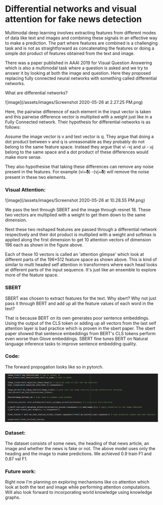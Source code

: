 # Differential networks and visual attention for fake news detection

Multimodal deep learning involves extracting features from different modes of data like text and images and combining these signals in an effective way to make a prediction. The part where features are combined is a challenging task and is not as straightforward as concatenating the features or doing a simple dot product of features obtained from the text and image.

There was a paper published in AAAI 2019 for Visual Question Answering which is also a multimodal task where a question is asked and we try to answer it by looking at both the image and question. Here they proposed replacing fully connected neural networks with something called differential networks.

What are differential networks?

![image](/assets/images/Screenshot 2020-05-26 at 2.27.25 PM.png)

Here, the pairwise difference of each element in the input vector is taken and this pairwise difference vector is multiplied with a weight just like in a Fully Connected network. Their hypothesis for differential networks is as follows:

Assume the image vector is v and text vector is q. They argue that doing a dot product between v and q is unreasonable as they probably do not belong to the same feature space. Instead they argue that vi -vj and ui - uj belong to the same space and a dot product of these differences would make more sense.

They also hypothesise that taking these differences can remove any noise present in the features. For example (vi+𝛅) -(vj+𝛅) will remove the noise present in these two elements.

### Visual Attention:

![image](/assets/images/Screenshot 2020-05-26 at 10.28.55 PM.png)

We pass the text through SBERT and the image through resnet 18. These two vectors are multiplied with a weight to get them down to the same dimension.

Next these two reshaped features are passed through a differential network respectively and their dot product is multiplied with a weight and softmax is applied along the first dimension to get 10 attention vectors of dimension 196 each as shown in the figure above.

Each of these 10 vectors is called an &#39;attention glimpse&#39; which look at different parts of the 196\*512 feature space as shown above. This is kind of similar to multi headed self attention in transformers where each head looks at different parts of the input sequence. It&#39;s just like an ensemble to explore more of the feature space.

### SBERT

SBERT was chosen to extract features for the text. Why sbert? Why not just pass it through BERT and add up all the feature values of each word in the text?

That is because BERT on its own generates poor sentence embeddings. Using the output of the CLS token or adding up all vectors from the last self attention layer is bad practice which is proven in the sbert paper. The sbert paper showed that sentence embeddings from BERT&#39;s CLS tokens perform even worse than Glove embeddings. SBERT fine tunes BERT on Natural language inference tasks to improve sentence embedding quality.

### Code:
The forward propogation looks like so in pytorch.

![image](/assets/images/dnva_forward.png)

### Dataset:

The dataset consists of some news, the heading of that news article, an image and whether the news is fake or not. The above model uses only the heading and the image to make predictions. We achieved 0.9 train F1 and 0.87 val F1.

### Future work:

Right now I&#39;m planning on exploring mechanisms like co attention which look at both the text and image while performing attention computations. Will also look forward to incorporating world knowledge using knowledge graphs.





